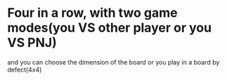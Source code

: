 # Four in a row, with two game modes(you VS other player or you VS PNJ)
and you can choose the dimension of the board or you play in a board by defect(4x4)

